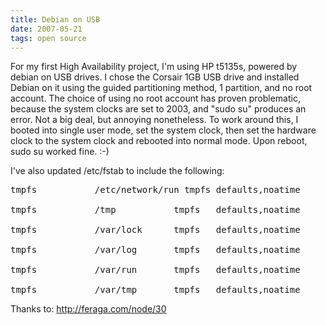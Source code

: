 ```yaml
---
title: Debian on USB
date: 2007-05-21
tags: open source
---
```

For my first High Availability project, I'm using HP t5135s, powered by debian on USB drives. I chose the Corsair 1GB USB drive and installed Debian on it using the guided partitioning method, 1 partition, and no root account. The choice of using no root account has proven problematic, because the system clocks are set to 2003, and "sudo su" produces an error. Not a big deal, but annoying nonetheless. To work around this, I booted into single user mode, set the system clock,  then set the hardware clock to the system clock and rebooted into normal mode.  Upon reboot, sudo su worked fine.  :-)

I've also updated /etc/fstab to include the following:

<pre>tmpfs           /etc/network/run tmpfs defaults,noatime                   0 0

tmpfs           /tmp           tmpfs   defaults,noatime                   0 0

tmpfs           /var/lock      tmpfs   defaults,noatime                   0 0

tmpfs           /var/log       tmpfs   defaults,noatime                   0 0

tmpfs           /var/run       tmpfs   defaults,noatime                   0 0

tmpfs           /var/tmp       tmpfs   defaults,noatime                   0 0</pre>

Thanks to: <a href="http://feraga.com/node/30">http://feraga.com/node/30</a>

